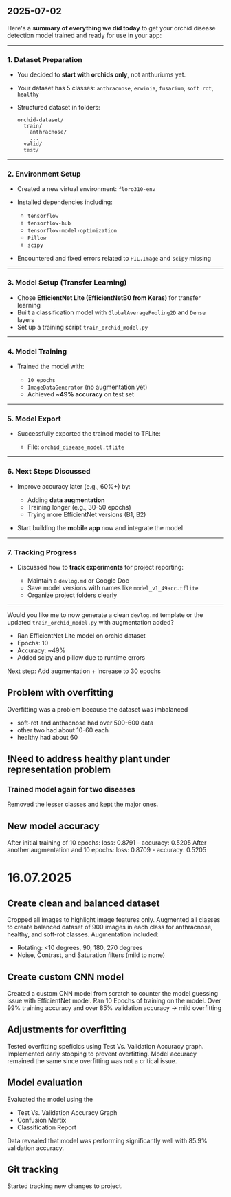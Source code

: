## 2025-07-02  

Here's a **summary of everything we did today** to get your orchid disease detection model trained and ready for use in your app:

---

### **1. Dataset Preparation**

* You decided to **start with orchids only**, not anthuriums yet.
* Your dataset has 5 classes:
  `anthracnose`, `erwinia`, `fusarium`, `soft rot`, `healthy`
* Structured dataset in folders:

  ```
  orchid-dataset/
    train/
      anthracnose/
      ...
    valid/
    test/
  ```

---

### **2. Environment Setup**

* Created a new virtual environment: `floro310-env`
* Installed dependencies including:

  * `tensorflow`
  * `tensorflow-hub`
  * `tensorflow-model-optimization`
  * `Pillow`
  * `scipy`
* Encountered and fixed errors related to `PIL.Image` and `scipy` missing

---

### **3. Model Setup (Transfer Learning)**

* Chose **EfficientNet Lite (EfficientNetB0 from Keras)** for transfer learning
* Built a classification model with `GlobalAveragePooling2D` and `Dense` layers
* Set up a training script `train_orchid_model.py`

---

### **4. Model Training**

* Trained the model with:

  * `10 epochs`
  * `ImageDataGenerator` (no augmentation yet)
  * Achieved \~**49% accuracy** on test set

---

### **5. Model Export**

* Successfully exported the trained model to TFLite:

  * File: `orchid_disease_model.tflite`

---

### **6. Next Steps Discussed**

* Improve accuracy later (e.g., 60%+) by:

  * Adding **data augmentation**
  * Training longer (e.g., 30–50 epochs)
  * Trying more EfficientNet versions (B1, B2)
* Start building the **mobile app** now and integrate the model

---

### **7. Tracking Progress**

* Discussed how to **track experiments** for project reporting:

  * Maintain a `devlog.md` or Google Doc
  * Save model versions with names like `model_v1_49acc.tflite`
  * Organize project folders clearly

---

Would you like me to now generate a clean `devlog.md` template or the updated `train_orchid_model.py` with augmentation added?

- Ran EfficientNet Lite model on orchid dataset  
- Epochs: 10  
- Accuracy: ~49%  
- Added scipy and pillow due to runtime errors  


Next step: Add augmentation + increase to 30 epochs


## Problem with overfitting

Overfitting was a problem because the dataset was imbalanced 
 - soft-rot and anthacnose had over 500-600 data 
 - other two had about 10-60 each 
 - healthy had about 60


 ## !Need to address healthy plant under representation problem

 ### Trained model again for two diseases

 Removed the lesser classes and kept the major ones.


 ## New model accuracy 

 After initial training of 10 epochs: loss: 0.8791 - accuracy: 0.5205
 After another augmentation and 10 epochs: loss: 0.8709 - accuracy: 0.5205



 # 16.07.2025

 ## Create clean and balanced dataset

 Cropped all images to highlight image features only.
 Augmented all classes to create balanced dataset of 900 images in each class for anthracnose, healthy, and soft-rot classes.
 Augmentation included:
 - Rotating: <10 degrees, 90, 180, 270 degrees
 - Noise, Contrast, and Saturation filters (mild to none)

## Create custom CNN model

Created a custom CNN model from scratch to counter the model guessing issue with EfficientNet model.
Ran 10 Epochs of training on the model. 
Over 99% training accuracy and over 85% validation accuracy -> mild overfitting

## Adjustments for overfitting

Tested overfitting speficics using Test Vs. Validation Accuracy graph.
Implemented early stopping to prevent overfitting. 
Model accuracy remained the same since overfitting was not a critical issue.

## Model evaluation 

Evaluated the model using the 
- Test Vs. Validation Accuracy Graph
- Confusion Martix
- Classification Report

Data revealed that model was performing significantly well with 85.9% validation accuracy.

## Git tracking

Started tracking new changes to project. 